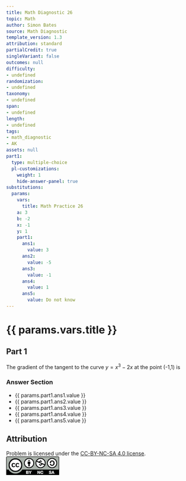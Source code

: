 ```yaml
---
title: Math Diagnostic 26
topic: Math
author: Simon Bates
source: Math Diagnostic
template_version: 1.3
attribution: standard
partialCredit: true
singleVariant: false
outcomes: null
difficulty:
- undefined
randomization:
- undefined
taxonomy:
- undefined
span:
- undefined
length:
- undefined
tags:
- math_diagnostic
- AK
assets: null
part1:
  type: multiple-choice
  pl-customizations:
    weight: 1
    hide-answer-panel: true
substitutions:
  params:
    vars:
      title: Math Practice 26
    a: 3
    b: -2
    x: -1
    y: 1
    part1:
      ans1:
        value: 3
      ans2:
        value: -5
      ans3:
        value: -1
      ans4:
        value: 1
      ans5:
        value: Do not know
---
```

# {{ params.vars.title }}

## Part 1

The gradient of the tangent to the curve $y = x^3 - 2x$ at the point (-1,1) is

### Answer Section

- {{ params.part1.ans1.value }}
- {{ params.part1.ans2.value }}
- {{ params.part1.ans3.value }}
- {{ params.part1.ans4.value }}
- {{ params.part1.ans5.value }}

## Attribution

Problem is licensed under the [CC-BY-NC-SA 4.0 license](https://creativecommons.org/licenses/by-nc-sa/4.0/).<br> ![The Creative Commons 4.0 license requiring attribution-BY, non-commercial-NC, and share-alike-SA license.](https://raw.githubusercontent.com/firasm/bits/master/by-nc-sa.png)